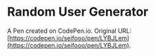 # Random User Generator

A Pen created on CodePen.io. Original URL: [https://codepen.io/seifooo/pen/LYBJLem](https://codepen.io/seifooo/pen/LYBJLem).

